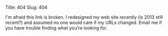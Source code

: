 Title: 404
Slug: 404

I'm afraid this link is broken. I redesigned my web site recently (is 2013
still recent?) and assumed no one would care if my URLs changed. Email me if
you have trouble finding what you're looking for.
